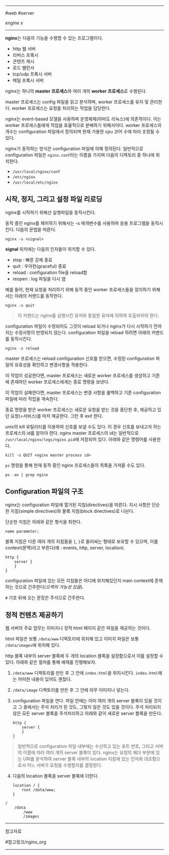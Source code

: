 
---

#web #server

*engine x*

---

**nginx**는 다음의 기능을 수행할 수 있는 프로그램이다.

- http 웹 서버
- 리버스 프록시
- 콘텐츠 캐시
- 로드 밸런서
- tcp/udp 프록시 서버
- 메일 프록시 서버

nginx는 하나의 **master 프로세스**와 여러 개의 **worker 프로세스**로 수행된다.

master 프로세스는 config 파일을 읽고 분석하며, worker 프로세스를 유지 및 관리한다.
worker 프로세스는 요청을 처리하는 작업을 담당한다.

nginx는 event-based 모델을 사용하며 운영체제(아마도 리눅스)에 의존적이다. 이는 worker 프로세스들에게 작업을 효율적으로 분배하기 위해서이다. worker 프로세스의 개수는 configuration 파일에서 정의되며 현재 가용한 cpu 코어 수에 따라 조정될 수 있다.

nginx가 동작하는 방식은 configuration 파일에 의해 정의된다. 일반적으로 configuration 파일은 `nginx.conf`라는 이름을 가지며 다음의 디렉토리 중 하나에 위치한다.

- `/usr/local/nginx/conf`
- `/etc/nginx`
- `/usr/local/etc/nginx`

## 시작, 정지, 그리고 설정 파일 리로딩

nginx를 시작하기 위해선 실행파일을 동작시킨다.

동작 중인 nginx를 제어하기 위해서는 -s 매개변수를 사용하여 응용 프로그램을 동작시킨다.
다음의 문법을 따른다.

`nginx -s <signal>`

**signal** 위치에는 다음의 인자들이 위치할 수 있다.

- stop : 빠른 강제 종료
- quit : 우아한(graceful) 종료
- reload : configuration file을 reload함
- reopen : log 파일을 다시 염

예를 들어, 현재 요청을 처리하기 위해 동작 중인 worker 프로세스들을 정지하기 위해서는 아래의 커맨드를 동작한다.

`nginx -s quit`

> 이 커맨드는 nginx를 실행시킨 유저와 동일한 유저에 의하여 호출되어야 한다.

configuration 파일이 수정되어도 그것이 reload 되거나 nginx가 다시 시작하기 전까지는 수정사항이 반영되지 않는다. configuration 파일을 reload 하려면 아래의 커맨드를 동작시킨다.

`nginx -s reload`

master 프로세스는 reload configuration 신호를 받으면, 수정된 configuration 파일의 유효성을 확인하고 변경사항을 적용한다.

이 작업이 성공한다면, master 프로세스는 새로운 worker 프로세스를 생성하고 기존에 존재하던 worker 프로세스에게는 종료 명령을 보낸다.

이 작업이 실패한다면, master 프로세스는 변경 사항을 롤백하고 기존 configuration 파일에 따라 작업을 계속한다.

종료 명령을 받은 worker 프로세스는 새로운 요청을 받는 것을 중단한 후, 제공하고 있던 요청(=서비스)를 마저 제공한다. 그런 후 exit 한다.

unix의 kill 유틸리티를 이용하여 신호를 보낼 수도 있다. 이 경우 신호를 보내고자 하는 프로세스의 id를 알아야 한다. nginx master 프로세스의 id는 일반적으로 `/usr/local/nginx/logs/nginx.pid`에 저장되어 있다.
아래와 같은 명령어를 사용한다.

`kill -s QUIT <nginx master process id>`

`ps` 명령을 통해 현재 동작 중인 nginx 프로세스들의 목록을 가져올 수도 있다.

`ps -ax | grep nginx`

## Configuration 파일의 구조

nginx는 configuration 파일에 열거된 지침(directives)을 따른다. 지시 사항은 단순한 지침(simple directives)와 블록 지침(block directives)로 나뉜다.

단순한 지침은 아래와 같은 형식을 취한다.

`name parameter;`

블록 지침은 다른 여러 개의 지침들을 `{`, `}`로 둘러싸는 형태로 보유할 수 있으며, 이를 context(문맥)라고 부른다(예 : events, http, server, location).

```
http {
	server {
	}
}
```

configuration 파일에 있는 모든 지침들은 어디에 위치해있던지 main context에 존재하는 것으로 간주한다(*오역의 가능성 있음*).

`#` 기호 뒤에 오는 문장은 주석으로 간주한다.

## 정적 컨텐츠 제공하기

웹 서버의 주요 업무는 이미지나 정적 html 페이지 같은 파일을 제공하는 것이다.

html 파일은 보통 `/data/www` 디렉토리에 위치해 있고
이미지 파일은 보통 `/data/images`에 위치해 있다.

http 블록 내부의 server 블록에 두 개의 location 블록을 설정함으로서 이를 설정할 수 있다.
아래와 같은 절차를 통해 예제를 진행해보자.

1. `/data/www` 디렉토리를 만든 후 그 안에 `index.html`을 위치시킨다. `index.html`에는 어떠한 내용이 있어도 괜찮다.
2. `/data/image` 디렉토리를 만든 후 그 안에 아무 이미지나 넣는다.
3. configuration 파일을 연다. 파일 안에는 이미 여러 개의 server 블록이 있을 것이고 그 중에서는 주석 처리가 된 것도, 그렇지 않은 것도 있을 것이다. 주석 처리되지 않은 모든 server 블록을 주석처리하고 아래와 같이 새로운 server 블록을 만든다.

	```
	http {
		server {
		}
	}
	```

> 일반적으로 configuration 파일 내부에는 수신하고 있는 포트 번호, 그리고 서버의 이름에 따라 여러 개의 server 블록이 있다. nginx는 요청의 헤더 부분에 있는 URI를 분석하여 server 블록 내부의 location 지침에 있는 인자와 대조함으로서 어느 서버가 요청을 수행할지를 결정한다.

4. 다음의 location 블록을 server 블록에 더한다.

	```
	location / {
		root /data/www;
	}
	```



```
/
	/data
		/www
		/images
```

---

참고자료

#참고링크/nginx_org 

---